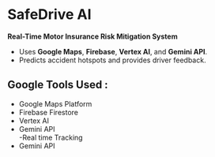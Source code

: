 
# SafeDrive AI
**Real-Time Motor Insurance Risk Mitigation System**  
- Uses **Google Maps**, **Firebase**, **Vertex AI**, and **Gemini API**.  
- Predicts accident hotspots and provides driver feedback. 

## Google Tools Used : 
- Google Maps Platform  
- Firebase Firestore  
- Vertex AI  
- Gemini API  
-Real time Tracking
- Gemini API 

